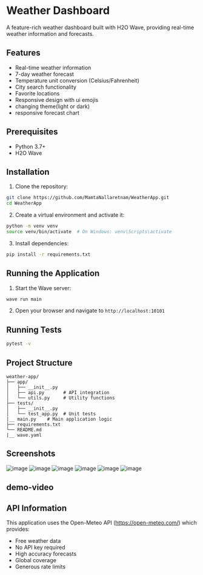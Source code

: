 # Weather Dashboard

A feature-rich weather dashboard built with H2O Wave, providing real-time weather information and forecasts.

## Features

- Real-time weather information
- 7-day weather forecast
- Temperature unit conversion (Celsius/Fahrenheit)
- City search functionality
- Favorite locations
- Responsive design with ui emojis
- changing theme(light or dark)
- responsive forecast chart

## Prerequisites

- Python 3.7+
- H2O Wave

## Installation

1. Clone the repository:
```bash
git clone https://github.com/MamtaNallaretnam/WeatherApp.git
cd WeatherApp
```

2. Create a virtual environment and activate it:
```bash
python -m venv venv
source venv/bin/activate  # On Windows: venv\Scripts\activate
```

3. Install dependencies:
```bash
pip install -r requirements.txt
```

## Running the Application

1. Start the Wave server:
```bash
wave run main
```

2. Open your browser and navigate to `http://localhost:10101`

## Running Tests

```bash
pytest -v
```

## Project Structure

```
weather-app/
├── app/
│   ├── __init__.py     
│   ├── api.py       # API integration
│   └── utils.py     # Utility functions
├── tests/
│   ├── __init__.py
│   └── test_app.py  # Unit tests
|__ main.py    # Main application logic
├── requirements.txt
└── README.md
|__ wave.yaml
```

## Screenshots
![image](https://github.com/user-attachments/assets/065b8710-fe50-42d4-ab65-739211f51240)
![image](https://github.com/user-attachments/assets/2e182f2d-f3e0-4508-a088-4118b0adb70b)
![image](https://github.com/user-attachments/assets/a3c8254e-0e43-4da5-b507-6a5458592184)
![image](https://github.com/user-attachments/assets/70b12d55-e663-4181-bad5-acea1e83975a)
![image](https://github.com/user-attachments/assets/be16232b-ae6a-4c78-ab09-12d61e48b264)
![image](https://github.com/user-attachments/assets/2545e79a-7bdb-4ad2-b665-d511db143a3b)

## demo-video




## API Information

This application uses the Open-Meteo API (https://open-meteo.com/) which provides:
- Free weather data
- No API key required
- High accuracy forecasts
- Global coverage
- Generous rate limits





